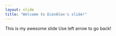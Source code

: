 ```yaml
---
layout: slide
title: "Welcome to EconAlex's slide!"
---
```

This is my awesome slide
Use left arrow to go back!

